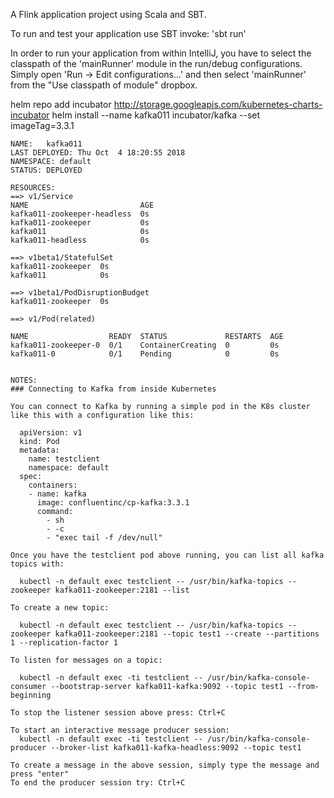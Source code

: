 A Flink application project using Scala and SBT.

To run and test your application use SBT invoke: 'sbt run'

In order to run your application from within IntelliJ, you have to select the classpath of the 'mainRunner' module in the run/debug configurations.
Simply open 'Run -> Edit configurations...' and then select 'mainRunner' from the "Use classpath of module" dropbox.


helm repo add incubator http://storage.googleapis.com/kubernetes-charts-incubator
helm install --name kafka011 incubator/kafka --set imageTag=3.3.1

```
NAME:   kafka011
LAST DEPLOYED: Thu Oct  4 18:20:55 2018
NAMESPACE: default
STATUS: DEPLOYED

RESOURCES:
==> v1/Service
NAME                         AGE
kafka011-zookeeper-headless  0s
kafka011-zookeeper           0s
kafka011                     0s
kafka011-headless            0s

==> v1beta1/StatefulSet
kafka011-zookeeper  0s
kafka011            0s

==> v1beta1/PodDisruptionBudget
kafka011-zookeeper  0s

==> v1/Pod(related)

NAME                  READY  STATUS             RESTARTS  AGE
kafka011-zookeeper-0  0/1    ContainerCreating  0         0s
kafka011-0            0/1    Pending            0         0s


NOTES:
### Connecting to Kafka from inside Kubernetes

You can connect to Kafka by running a simple pod in the K8s cluster like this with a configuration like this:

  apiVersion: v1
  kind: Pod
  metadata:
    name: testclient
    namespace: default
  spec:
    containers:
    - name: kafka
      image: confluentinc/cp-kafka:3.3.1
      command:
        - sh
        - -c
        - "exec tail -f /dev/null"

Once you have the testclient pod above running, you can list all kafka
topics with:

  kubectl -n default exec testclient -- /usr/bin/kafka-topics --zookeeper kafka011-zookeeper:2181 --list

To create a new topic:

  kubectl -n default exec testclient -- /usr/bin/kafka-topics --zookeeper kafka011-zookeeper:2181 --topic test1 --create --partitions 1 --replication-factor 1

To listen for messages on a topic:

  kubectl -n default exec -ti testclient -- /usr/bin/kafka-console-consumer --bootstrap-server kafka011-kafka:9092 --topic test1 --from-beginning

To stop the listener session above press: Ctrl+C

To start an interactive message producer session:
  kubectl -n default exec -ti testclient -- /usr/bin/kafka-console-producer --broker-list kafka011-kafka-headless:9092 --topic test1

To create a message in the above session, simply type the message and press "enter"
To end the producer session try: Ctrl+C

```
